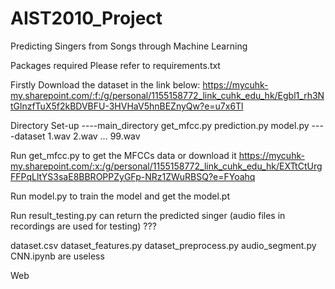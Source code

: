 # AIST2010_Project
Predicting Singers from Songs through Machine Learning

Packages required
Please refer to requirements.txt

Firstly Download the dataset in the link below: 
https://mycuhk-my.sharepoint.com/:f:/g/personal/1155158772_link_cuhk_edu_hk/Egbl1_rh3NtGlnzfTuX5f2kBDVBFU-3HVHaV5hnBEZnyQw?e=u7x6Tl

Directory Set-up
----main_directory
    get_mfcc.py
    prediction.py
    model.py
    ----dataset
        1.wav
        2.wav
        ...
        99.wav

Run get_mfcc.py to get the MFCCs data 
or download it https://mycuhk-my.sharepoint.com/:x:/g/personal/1155158772_link_cuhk_edu_hk/EXTtCtUrgFFPqLltYS3saE8BBROPPZyGFp-NRz1ZWuRBSQ?e=FYoahq

Run model.py to train the model and get the model.pt

Run result_testing.py can return the predicted singer
(audio files in recordings are used for testing) ???

dataset.csv
dataset_features.py
dataset_preprocess.py
audio_segment.py
CNN.ipynb
are useless

Web

